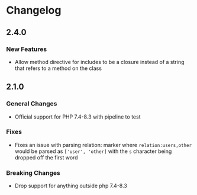 # Changelog

## 2.4.0

### New Features

* Allow method directive for includes to be a closure instead of a string that refers to a method on the class

## 2.1.0

### General Changes

* Official support for PHP 7.4-8.3 with pipeline to test

### Fixes

* Fixes an issue with parsing relation: marker where `relation:users,other` would be parsed as `['user', 'other]` with
  the `s` character being dropped off the first word

### Breaking Changes

* Drop support for anything outside php 7.4-8.3
